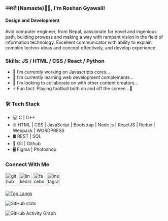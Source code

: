### नमस्ते (Namaste)🙏🏻, I'm Roshan Gyawali!
#### Design and Development
Avid computer engineer, from Nepal, passionate for novel and ingenious path, building prowess and making a way with rampant vision in the field of information technology. Excellent communicator with ability to explain complex techno-ideas and concept effectively, and develop experience.

### Skills: JS / HTML / CSS / React / Python

- 🔭 I’m currently working on Javascripts cores... 
- 🌱 I’m currently learning web development complements... 
- 👯 I’m looking to collaborate on with other content creators... 
- ⚡ Fun fact: Playing football both on and off the screen...🤣 

### 🛠 Tech Stack
- 💻  C | C++
- 🌐  HTML | CSS  | JavaScript  | Bootstrap | Node.js | ReactJS | Redux | Webpack | WORDPRESS
- 🛢  REST | SQL
- 🔧  Git | Github
- 🖥  Figma | Photoshop 



### Connect With Me
[<img src='https://cdn.jsdelivr.net/npm/simple-icons@3.0.1/icons/github.svg' alt='github' height='40'>](https://github.com/gyawali9)  [<img src='https://cdn.jsdelivr.net/npm/simple-icons@3.0.1/icons/linkedin.svg' alt='linkedin' height='40'>](https://www.linkedin.com/in/gyawali9/)  [<img src='https://cdn.jsdelivr.net/npm/simple-icons@3.0.1/icons/facebook.svg' alt='facebook' height='40'>](https://www.facebook.com/gyawali9)  [<img src='https://cdn.jsdelivr.net/npm/simple-icons@3.0.1/icons/instagram.svg' alt='instagram' height='40'>](https://www.instagram.com/gyawali9/)  

[![Top Langs](https://github-readme-stats.vercel.app/api/top-langs/?username=gyawali9)](https://github.com/anuraghazra/github-readme-stats)

![GitHub stats](https://github-readme-stats.vercel.app/api?username=gyawali9&show_icons=true)  

![GitHub Activity Graph](https://activity-graph.herokuapp.com/graph?username=gyawali9)  

 

